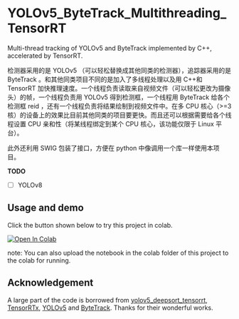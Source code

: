 # YOLOv5_ByteTrack_Multithreading_TensorRT
 Multi-thread tracking of YOLOv5 and ByteTrack implemented by C++, accelerated by TensorRT.

检测器采用的是 YOLOv5 （可以轻松替换成其他同类的检测器），追踪器采用的是 ByteTrack 。和其他同类项目不同的是加入了多线程处理以及用 C++和 TensorRT 加快推理速度。一个线程负责读取来自视频文件（可以轻松更改为摄像头）的帧，一个线程负责用 YOLOv5 得到检测框，一个线程用 ByteTrack 给各个检测框 reid ，还有一个线程负责将结果绘制到视频文件中。在多 CPU 核心（>=3 核）的设备上的效果比目前其他同类的项目要更快。而且还可以根据需要给各个线程设置 CPU 亲和性（将某线程绑定到某个 CPU 核心，该功能仅限于 Linux 平台）。

此外还利用 SWIG 包装了接口，方便在 python 中像调用一个库一样使用本项目。

**TODO**

- [ ] YOLOv8

## Usage and demo

Click the button shown below to try this project in colab.

[![Open In Colab](https://colab.research.google.com/assets/colab-badge.svg)](https://colab.research.google.com/github/xieincz/YOLOv5_ByteTrack_Multithreading_TensorRT/blob/main/colab/YOLOv5_ByteTrack_Multithreading_TensorRT.ipynb)

note: You can also upload the notebook in the colab folder of this project to the colab for running.

## Acknowledgement

A large part of the code is borrowed from [yolov5_deepsort_tensorrt](https://github.com/cong/yolov5_deepsort_tensorrt), [TensorRTx](https://github.com/wang-xinyu/tensorrtx), [YOLOv5](https://github.com/ultralytics/yolov5) and [ByteTrack](https://github.com/ifzhang/ByteTrack). Thanks for their wonderful works.
